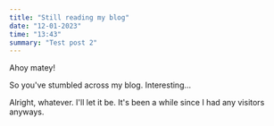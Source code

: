 ```yaml
---
title: "Still reading my blog"
date: "12-01-2023"
time: "13:43"
summary: "Test post 2"
---
```


Ahoy matey!

So you've stumbled across my blog. Interesting...

Alright, whatever. I'll let it be. It's been a while since I had any visitors anyways.